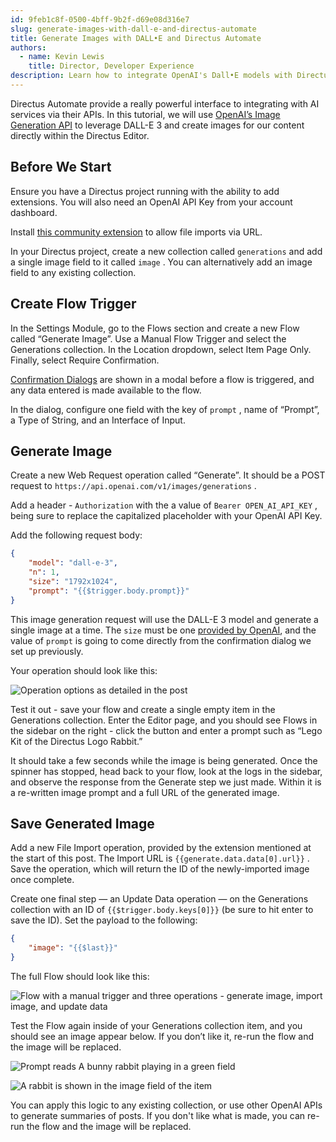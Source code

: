 ```yaml
---
id: 9feb1c8f-0500-4bff-9b2f-d69e08d316e7
slug: generate-images-with-dall-e-and-directus-automate
title: Generate Images with DALL•E and Directus Automate
authors:
  - name: Kevin Lewis
    title: Director, Developer Experience
description: Learn how to integrate OpenAI's Dall•E models with Directus Automate.
---
```

Directus Automate provide a really powerful interface to integrating with AI services via their APIs. In this tutorial, we will use [OpenAI’s Image Generation API](https://platform.openai.com/docs/api-reference/images/create) to leverage DALL-E 3 and create images for our content directly within the Directus Editor.

## Before We Start

Ensure you have a Directus project running with the ability to add extensions. You will also need an OpenAI API Key from your account dashboard.

Install [this community extension](https://github.com/samechikson/directus-extension-file-import-operation) to allow file imports via URL.

In your Directus project, create a new collection called `generations` and add a single image field to it called `image` . You can alternatively add an image field to any existing collection.

## Create Flow Trigger

In the Settings Module, go to the Flows section and create a new Flow called “Generate Image”. Use a Manual Flow Trigger and select the Generations collection. In the Location dropdown, select Item Page Only. Finally, select Require Confirmation.

[Confirmation Dialogs](/guides/automate/triggers) are shown in a modal before a flow is triggered, and any data entered is made available to the flow.

In the dialog, configure one field with the key of `prompt` , name of “Prompt”, a Type of String, and an Interface of Input.

## Generate Image

Create a new Web Request operation called “Generate”. It should be a POST request to `https://api.openai.com/v1/images/generations` .

Add a header - `Authorization` with the a value of `Bearer OPEN_AI_API_KEY` , being sure to replace the capitalized placeholder with your OpenAI API Key.

Add the following request body:

```json
{
	"model": "dall-e-3",
	"n": 1,
	"size": "1792x1024",
	"prompt": "{{$trigger.body.prompt}}"
}
```

This image generation request will use the DALL-E 3 model and generate a single image at a time. The `size` must be one [provided by OpenAI](https://platform.openai.com/docs/api-reference/images/create#images-create-size), and the value of `prompt`  is going to come directly from the confirmation dialog we set up previously.

Your operation should look like this:

![Operation options as detailed in the post](https://product-team.directus.app/assets/7778b5e8-c3ee-4883-8e83-f75623c8a4b6.webp)

Test it out - save your flow and create a single empty item in the Generations collection. Enter the Editor page, and you should see Flows in the sidebar on the right - click the button and enter a prompt such as “Lego Kit of the Directus Logo Rabbit.”

It should take a few seconds while the image is being generated. Once the spinner has stopped, head back to your flow, look at the logs in the sidebar, and observe the response from the Generate step we just made. Within it is a re-written image prompt and a full URL of the generated image.

## Save Generated Image

Add a new File Import operation, provided by the extension mentioned at the start of this post. The Import URL is `{{generate.data.data[0].url}}` . Save the operation, which will return the ID of the newly-imported image once complete.

Create one final step — an Update Data operation — on the Generations collection with an ID of `{{$trigger.body.keys[0]}}` (be sure to hit enter to save the ID). Set the payload to the following:

```json
{
    "image": "{{$last}}"
}
```

The full Flow should look like this:

![Flow with a manual trigger and three operations - generate image, import image, and update data](https://product-team.directus.app/assets/839d9500-a1b6-4cb9-9928-832c1340c5b0.webp)

Test the Flow again inside of your Generations collection item, and you should see an image appear below. If you don’t like it, re-run the flow and the image will be replaced.

![Prompt reads A bunny rabbit playing in a green field](https://product-team.directus.app/assets/b0fbb3cb-6130-4e89-99dc-240481dc7913.webp)

![A rabbit is shown in the image field of the item](https://product-team.directus.app/assets/922b9c87-dba3-4fc4-bc11-6b1f1b59cd30.webp)

You can apply this logic to any existing collection, or use other OpenAI APIs to generate summaries of posts. If you don't like what is made, you can re-run the flow and the image will be replaced.
